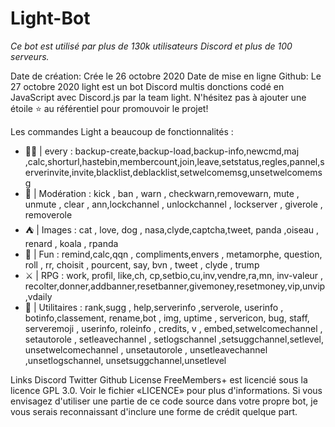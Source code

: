 # Light-Bot
*Ce bot est utilisé par plus de 130k utilisateurs Discord et plus de 100 serveurs.*

Date de création: Crée le 26 octobre 2020
Date de mise en ligne Github: Le 27 octobre 2020
light est un bot Discord multis donctions codé en JavaScript avec Discord.js par la team light.
N'hésitez pas à ajouter une étoile ⭐ au référentiel pour promouvoir le projet!

Les commandes
Light a beaucoup de fonctionnalités :

* 🤵🏼 | every :
backup-create,backup-load,backup-info,newcmd,maj ,calc,shorturl,hastebin,membercount,join,leave,setstatus,regles,pannel,serverinvite,invite,blacklist,deblacklist,setwelcomemsg,unsetwelcomemsg
* 👮 | Modération :
kick , ban , warn , checkwarn,removewarn, mute , unmute , clear  , ann,lockchannel , unlockchannel , lockserver , giverole , removerole
* ⛺ | Images :
cat , love, dog , nasa,clyde,captcha,tweet, panda ,oiseau , renard , koala , rpanda 
* 🚀 | Fun :
remind,calc,qqn , compliments,envers , metamorphe, question, roll , rr, choisit , pourcent, say, bvn , tweet , clyde , trump
* ⚔ | RPG :
work, profil, like,ch, cp,setbio,cu,inv,vendre,ra,mn, inv-valeur , recolter,donner,addbanner,resetbanner,givemoney,resetmoney,vip,unvip,vdaily
* 🔨 | Utilitaires :
rank,sugg , help,serverinfo ,serverole, userinfo , botinfo,classement, rename,bot , img, uptime , servericon, bug, staff, serveremoji , userinfo, roleinfo , credits, v , embed,setwelcomechannel , setautorole , setleavechannel , setlogschannel ,setsuggchannel,setlevel, unsetwelcomechannel , unsetautorole , unsetleavechannel ,unsetlogschannel, unsetsuggchannel,unsetlevel

Links
Discord
Twitter
Github
License
FreeMembers+ est licencié sous la licence GPL 3.0. Voir le fichier «LICENCE» pour plus d'informations. Si vous envisagez d'utiliser une partie de ce code source dans votre propre bot, je vous serais reconnaissant d'inclure une forme de crédit quelque part.
